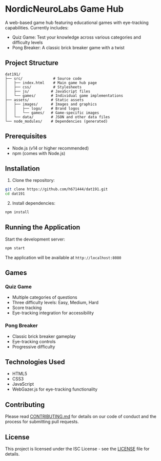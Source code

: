 # NordicNeuroLabs Game Hub

A web-based game hub featuring educational games with eye-tracking capabilities. Currently includes:
- Quiz Game: Test your knowledge across various categories and difficulty levels
- Pong Breaker: A classic brick breaker game with a twist

## Project Structure
```
dat191/
├── src/              # Source code
│   ├── index.html    # Main game hub page
│   ├── css/          # Stylesheets
│   ├── js/          # JavaScript files
│   └── games/       # Individual game implementations
├── assets/          # Static assets
│   ├── images/      # Images and graphics
│   │   ├── logo/    # Brand logos
│   │   └── games/   # Game-specific images
│   └── data/        # JSON and other data files
└── node_modules/    # Dependencies (generated)
```

## Prerequisites
- Node.js (v14 or higher recommended)
- npm (comes with Node.js)

## Installation

1. Clone the repository:
```bash
git clone https://github.com/h671444/dat191.git
cd dat191
```

2. Install dependencies:
```bash
npm install
```

## Running the Application

Start the development server:
```bash
npm start
```

The application will be available at `http://localhost:8080`

## Games

### Quiz Game
- Multiple categories of questions
- Three difficulty levels: Easy, Medium, Hard
- Score tracking
- Eye-tracking integration for accessibility

### Pong Breaker
- Classic brick breaker gameplay
- Eye-tracking controls
- Progressive difficulty

## Technologies Used
- HTML5
- CSS3
- JavaScript
- WebGazer.js for eye-tracking functionality

## Contributing
Please read [CONTRIBUTING.md](CONTRIBUTING.md) for details on our code of conduct and the process for submitting pull requests.

## License
This project is licensed under the ISC License - see the [LICENSE](LICENSE) file for details.
